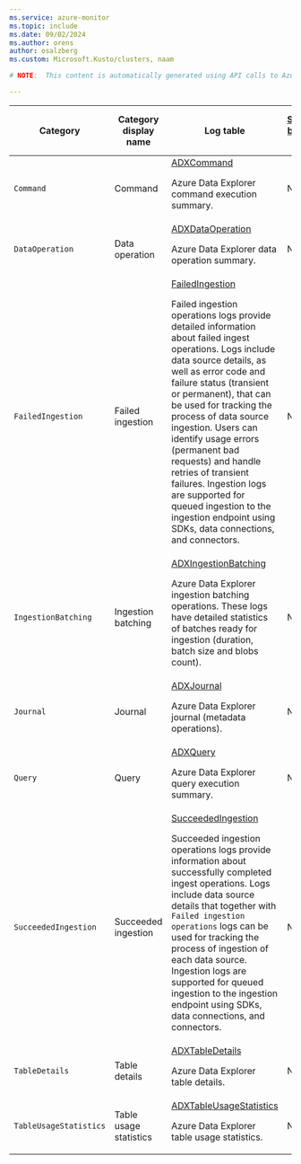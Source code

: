 ```yaml
---
ms.service: azure-monitor
ms.topic: include
ms.date: 09/02/2024
ms.author: orens
author: osalzberg
ms.custom: Microsoft.Kusto/clusters, naam

# NOTE:  This content is automatically generated using API calls to Azure. Any edits made on these files will be overwritten in the next run of the script. 

---
```

  
  
|Category|Category display name| Log table| [Supports basic log plan](/azure/azure-monitor/logs/basic-logs-configure?tabs=portal-1#compare-the-basic-and-analytics-log-data-plans)|[Supports ingestion-time transformation](/azure/azure-monitor/essentials/data-collection-transformations)| Example queries |Costs to export|
|---|---|---|---|---|---|---|
|`Command` |Command |[ADXCommand](/azure/azure-monitor/reference/tables/adxcommand)<p>Azure Data Explorer command execution summary.|No|Yes||No |
|`DataOperation` |Data operation |[ADXDataOperation](/azure/azure-monitor/reference/tables/adxdataoperation)<p>Azure Data Explorer data operation summary.|No|No||Yes |
|`FailedIngestion` |Failed ingestion |[FailedIngestion](/azure/azure-monitor/reference/tables/failedingestion)<p>Failed ingestion operations logs provide detailed information about failed ingest operations. Logs include data source details, as well as error code and failure status (transient or permanent), that can be used for tracking the process of data source ingestion. Users can identify usage errors (permanent bad requests) and handle retries of transient failures. Ingestion logs are supported for queued ingestion to the ingestion endpoint using SDKs, data connections, and connectors.|No|Yes|[Queries](/azure/azure-monitor/reference/queries/failedingestion)|No |
|`IngestionBatching` |Ingestion batching |[ADXIngestionBatching](/azure/azure-monitor/reference/tables/adxingestionbatching)<p>Azure Data Explorer ingestion batching operations. These logs have detailed statistics of batches ready for ingestion (duration, batch size and blobs count).|No|No|[Queries](/azure/azure-monitor/reference/queries/adxingestionbatching)|No |
|`Journal` |Journal |[ADXJournal](/azure/azure-monitor/reference/tables/adxjournal)<p>Azure Data Explorer journal (metadata operations).|No|Yes||Yes |
|`Query` |Query |[ADXQuery](/azure/azure-monitor/reference/tables/adxquery)<p>Azure Data Explorer query execution summary.|No|Yes||No |
|`SucceededIngestion` |Succeeded ingestion |[SucceededIngestion](/azure/azure-monitor/reference/tables/succeededingestion)<p>Succeeded ingestion operations logs provide information about successfully completed ingest operations. Logs include data source details that together with `Failed ingestion operations` logs can be used for tracking the process of ingestion of each data source. Ingestion logs are supported for queued ingestion to the ingestion endpoint using SDKs, data connections, and connectors.|No|Yes|[Queries](/azure/azure-monitor/reference/queries/succeededingestion)|No |
|`TableDetails` |Table details |[ADXTableDetails](/azure/azure-monitor/reference/tables/adxtabledetails)<p>Azure Data Explorer table details.|No|Yes||No |
|`TableUsageStatistics` |Table usage statistics |[ADXTableUsageStatistics](/azure/azure-monitor/reference/tables/adxtableusagestatistics)<p>Azure Data Explorer table usage statistics.|No|Yes|[Queries](/azure/azure-monitor/reference/queries/adxtableusagestatistics)|No |